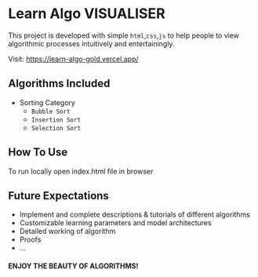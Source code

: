 # Learn Algo VISUALISER
This project is developed with simple ```html```,```css```,```js``` to help people to view algorithmic processes intuitively and entertainingly.

Visit: https://learn-algo-gold.vercel.app/

## Algorithms Included
- Sorting Category
  - ```Bubble Sort```
  - ```Insertion Sort```
  - ```Selection Sort```
 
## How To Use

To run locally open index.html file in browser

## Future Expectations
- Implement and complete descriptions & tutorials of different algorithms
- Customizable learning parameters and model architectures
- Detailed working of algorithm
- Proofs
- ...

#### ENJOY THE BEAUTY OF ALGORITHMS!
